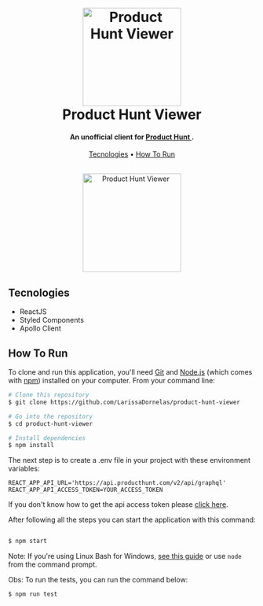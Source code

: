 <h1 align="center">
  <br>
  <a href="http://www.amitmerchant.com/electron-markdownify"><img src="https://ph-static.imgix.net/ph-logo-2.png?auto=format&auto=compress" alt="Product Hunt Viewer" width="200"></a>
  <br>
  Product Hunt Viewer
  <br>
</h1>

<h4 align="center">An unofficial client for <a href="https://api.producthunt.com/v2/docs" target="_blank">Product Hunt </a>.</h4>

<p align="center">
  <a href="#tecnologies">Tecnologies</a> •
  <a href="#how-to-run">How To Run</a>
</p>

<div align="center">
  <br>
  <img src="./src/assets/images/application.gif" alt="Product Hunt Viewer" width="200"></a>

</div>

## Tecnologies

- ReactJS
- Styled Components
- Apollo Client

## How To Run

To clone and run this application, you'll need [Git](https://git-scm.com) and [Node.js](https://nodejs.org/en/download/) (which comes with [npm](http://npmjs.com)) installed on your computer. From your command line:

```bash
# Clone this repository
$ git clone https://github.com/LarissaDornelas/product-hunt-viewer

# Go into the repository
$ cd product-hunt-viewer

# Install dependencies
$ npm install
```

The next step is to create a .env file in your project with these environment variables:

```
REACT_APP_API_URL='https://api.producthunt.com/v2/api/graphql'
REACT_APP_API_ACCESS_TOKEN=YOUR_ACCESS_TOKEN
```

If you don't know how to get the api access token please [click here](https://api.producthunt.com/v2/docs/oauth_client_only_authentication/oauth_token_ask_for_client_level_token).

After following all the steps you can start the application with this command:

```bash

$ npm start
```

Note: If you're using Linux Bash for Windows, [see this guide](https://www.howtogeek.com/261575/how-to-run-graphical-linux-desktop-applications-from-windows-10s-bash-shell/) or use `node` from the command prompt.

Obs: To run the tests, you can run the command below:

```bash
$ npm run test
```
